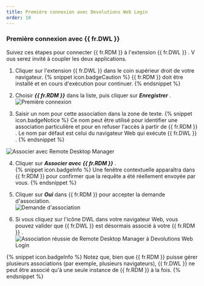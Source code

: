 ```yaml
---
title: Première connexion avec Devolutions Web Login
order: 10
---
```

### Première connexion avec {{ fr.DWL }} 

Suivez ces étapes pour connecter {{ fr.RDM }} à l'extension {{ fr.DWL }} . V ous serez invité à coupler les deux applications.  

1. Cliquer sur l'extension {{ fr.DWL }} dans le coin supérieur droit de votre navigateur. 
{% snippet icon.badgeCaution %} 
{{ fr.RDM }} doit être installé et en cours d'exécution pour continuer. 
{% endsnippet %}
 
2. Choisir ***{{ fr.RDM }}*** dans la liste, puis cliquer sur ***Enregistrer*** .  
![Première connexion](https://webdevolutions.azureedge.net/docs/fr/rdm/windows/Dwl4014.png) 
1. Saisir un nom pour cette association dans la zone de texte. 
{% snippet icon.badgeNotice %} 
Ce nom peut être utilisé pour identifier une association particulière et pour en refuser l'accès à partir de {{ fr.RDM }} . Le nom par défaut est celui du navigateur Web qui exécute {{ fr.DWL }} . 
{% endsnippet %}
 
![Associer avec Remote Desktop Manager](https://webdevolutions.azureedge.net/docs/fr/rdm/windows/Dwl4041.png) 

4. Cliquer sur ***Associer avec*** ***{{ fr.RDM }}*** .  
{% snippet icon.badgeInfo %} 
Une fenêtre contextuelle apparaîtra dans {{ fr.RDM }} pour confirmer que la requête a été réellement envoyée par vous. 
{% endsnippet %}
 

5. Cliquer sur ***Oui*** dans {{ fr.RDM }} pour accepter la demande d'association.  
![Demande d'association](https://webdevolutions.azureedge.net/docs/fr/rdm/windows/Dwl4042.png) 
1. Si vous cliquez sur l'icône DWL dans votre navigateur Web, vous pouvez valider que {{ fr.DWL }} est désormais associé à votre {{ fr.RDM }} .  
![Association réussie de Remote Desktop Manager à Devolutions Web Login](https://webdevolutions.azureedge.net/docs/fr/rdm/windows/RdmWin2060.png) 

{% snippet icon.badgeInfo %} 
Notez que, bien que {{ fr.RDM }} puisse gérer plusieurs associations (par exemple, plusieurs navigateurs), {{ fr.DWL }} ne peut être associé qu'à une seule instance de {{ fr.RDM }} à la fois. 
{% endsnippet %}
 

